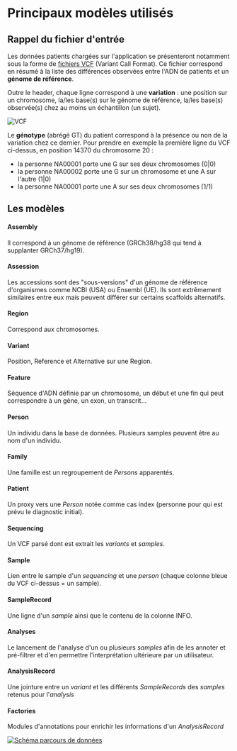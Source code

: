 # Principaux modèles utilisés

## Rappel du fichier d'entrée
Les données patients chargées sur l'application se présenteront notamment sous la forme de [fichiers VCF](/ressources/bioinformatics/vcf) (Variant Call Format). Ce fichier correspond en résumé à la liste des différences observées entre l'ADN de patients et un **génome de référence**.

Outre le header, chaque ligne correspond à une **variation** : une position sur un chromosome, la/les base(s) sur le génome de référence, la/les base(s) observée(s) chez au moins un échantillon (un sujet). 

![VCF](/ressources/newcomers/images/vcf.jpg)

Le **génotype** (abrégé GT) du patient correspond à la présence ou non de la variation chez ce dernier.
Pour prendre en exemple la première ligne du VCF ci-dessus, en position 14370 du chromosome 20 :  

- la personne NA00001 porte une G sur ses deux chromosomes (0|0)  
- la personne NA00002 porte une G sur un chromosome et une A sur l'autre (1|0)  
- la personne NA00001 porte une A sur ses deux chromosomes (1/1)  

## Les modèles
#### Assembly
Il correspond à un génome de référence (GRCh38/hg38 qui tend à supplanter GRCh37/hg19).

#### Assession
Les accessions sont des "sous-versions" d'un génome de référence d'organismes comme NCBI (USA) ou Ensembl (UE). Ils sont extrêmement similaires entre eux mais peuvent différer sur certains scaffolds alternatifs.

#### Region
Correspond aux chromosomes.

#### Variant
Position, Reference et Alternative sur une Region.

#### Feature
Séquence d'ADN définie par un chromosome, un début et une fin qui peut correspondre à un gène, un exon, un transcrit…

#### Person
Un individu dans la base de données. Plusieurs samples peuvent être au nom d'un individu.

#### Family
Une famille est un regroupement de *Persons* apparentés.

#### Patient
Un proxy vers une *Person* notée comme cas index (personne pour qui est prévu le diagnostic initial).

#### Sequencing
Un VCF parsé dont est extrait les *variants* et *samples*.

#### Sample
Lien entre le sample d'un *sequencing* et une *person* (chaque colonne bleue du VCF ci-dessus = un sample).

#### SampleRecord
Une ligne d'un *sample* ainsi que le contenu de la colonne INFO.

#### Analyses
Le lancement de l'analyse d'un ou plusieurs *samples* afin de les annoter et pré-filtrer et d'en permettre l'interprétation ultérieure par un utilisateur.

#### AnalysisRecord
Une jointure entre un *variant* et les différents *SampleRecords* des *samples* retenus pour l'*analysis*

#### Factories
Modules d'annotations pour enrichir les informations d'un *AnalysisRecord*

[![Schéma parcours de données](/images/simplified_pres.jpg)](/images/simplified_pres.jpg)
